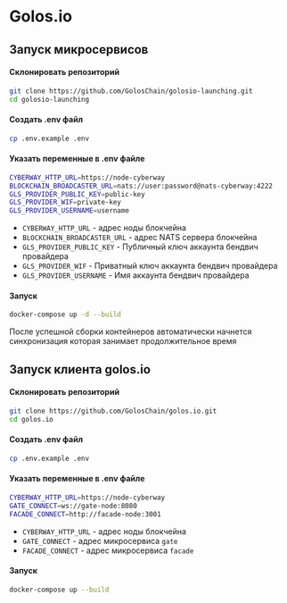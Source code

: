 # Golos.io

## Запуск микросервисов

#### Склонировать репозиторий

```bash
git clone https://github.com/GolosChain/golosio-launching.git
cd golosio-launching
```

#### Создать .env файл

```bash
cp .env.example .env
```

#### Указать переменные в .env файле

```bash
CYBERWAY_HTTP_URL=https://node-cyberway
BLOCKCHAIN_BROADCASTER_URL=nats://user:password@nats-cyberway:4222
GLS_PROVIDER_PUBLIC_KEY=public-key
GLS_PROVIDER_WIF=private-key
GLS_PROVIDER_USERNAME=username
```

-   `CYBERWAY_HTTP_URL` - адрес ноды блокчейна
-   `BLOCKCHAIN_BROADCASTER_URL` - адрес NATS сервера блокчейна
-   `GLS_PROVIDER_PUBLIC_KEY` - Публичный ключ аккаунта бендвич провайдера
-   `GLS_PROVIDER_WIF` - Приватный ключ аккаунта бендвич провайдера
-   `GLS_PROVIDER_USERNAME` - Имя аккаунта бендвич провайдера

#### Запуск

```bash
docker-compose up -d --build
```

После успешной сборки контейнеров автоматически начнется синхронизация которая занимает продолжительное время

## Запуск клиента golos.io

#### Склонировать репозиторий

```bash
git clone https://github.com/GolosChain/golos.io.git
cd golos.io
```

#### Создать .env файл

```bash
cp .env.example .env
```

#### Указать переменные в .env файле

```bash
CYBERWAY_HTTP_URL=https://node-cyberway
GATE_CONNECT=ws://gate-node:8080
FACADE_CONNECT=http://facade-node:3001
```

-   `CYBERWAY_HTTP_URL` - адрес ноды блокчейна
-   `GATE_CONNECT` - адрес микросервиса `gate`
-   `FACADE_CONNECT` - адрес микросервиса `facade`

#### Запуск

```bash
docker-compose up --build
```